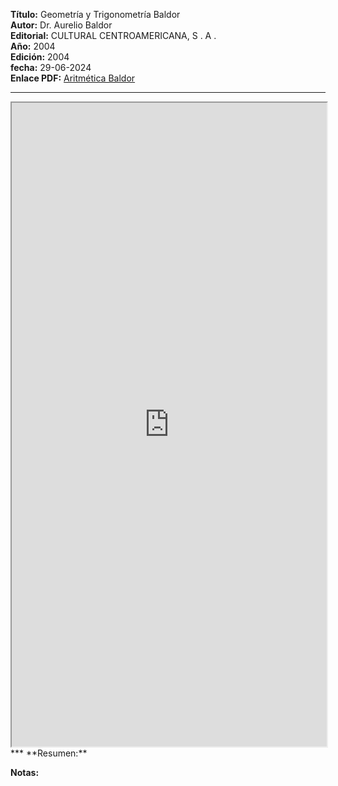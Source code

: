 **Título:** Geometría y Trigonometría Baldor <br>
**Autor:** Dr. Aurelio Baldor<br>
**Editorial:** CULTURAL CENTROAMERICANA, S . A .<br>
**Año:** 2004<br>
**Edición:** 2004<br>
**fecha:** 29-06-2024<br>
**Enlace PDF:** [Aritmética Baldor](https://drive.google.com/file/d/1HB0bwAtI_xc8KV2u0lpDW41sQNwS2iMQ/view?usp=sharing)
***
<iframe src="https://drive.google.com/file/d/1HB0bwAtI_xc8KV2u0lpDW41sQNwS2iMQ/preview?usp=sharing" width="100%" height="1030"></iframe>
***  
**Resumen:**

**Notas:**
